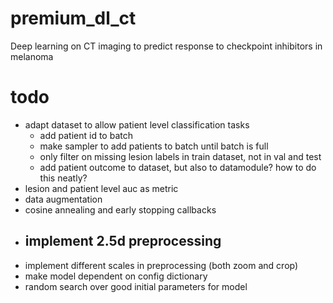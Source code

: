 # premium_dl_ct
Deep learning on CT imaging to predict response to checkpoint inhibitors in melanoma


# todo
- adapt dataset to allow patient level classification tasks
    - add patient id to batch
    - make sampler to add patients to batch until batch is full
    - only filter on missing lesion labels in train dataset, not in val and test
    - add patient outcome to dataset, but also to datamodule? how to do this neatly?
- lesion and patient level auc as metric
- data augmentation 
- cosine annealing and early stopping callbacks
- implement 2.5d preprocessing
    - 
- implement different scales in preprocessing (both zoom and crop)
- make model dependent on config dictionary
- random search over good initial parameters for model